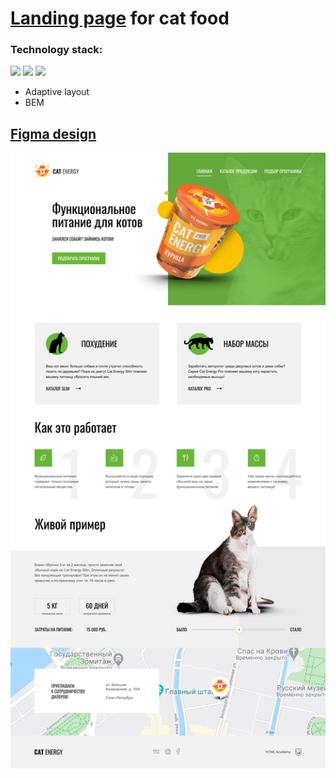 # [Landing page](https://nastya1305.github.io/cat-energy/) for cat food

### Technology stack:
<img src="https://img.shields.io/badge/HTML-000000?style=for-the-badge&logo=HTML5&logoColor=E34F26"/> <img src="https://img.shields.io/badge/CSS-000000?style=for-the-badge&logo=CSS3&logoColor=1572B6"/> <img src="https://img.shields.io/badge/JS-000000?style=for-the-badge&logo=JavaScript&logoColor=F7DF1E"/>
* Adaptive layout
* BEM

## [Figma design](https://www.figma.com/file/rYCcZmhY8aIUGQXRV9yNCA/%D0%9A%D1%8D%D1%82-%D1%8D%D0%BD%D0%B5%D1%80%D0%B4%D0%B6%D0%B8-%2B?node-id=0%3A1&t=AG8sZ83JsR1LT22k-0)
[![design](https://github.com/Nastya1305/CAT-ENERGY--landing-page-/blob/master/figma-design.jpg)](https://nastya1305.github.io/CAT-ENERGY--landing-page-/)
